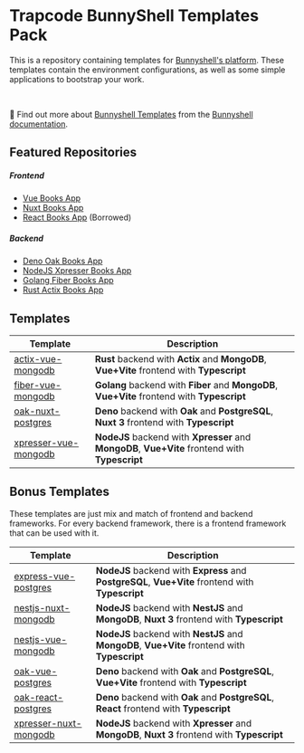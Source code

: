 # Trapcode BunnyShell Templates Pack

This is a repository containing templates for [Bunnyshell's platform](https://www.bunnyshell.com/).
These templates contain the environment configurations, as well as some simple applications to bootstrap your work.

&nbsp;

📖 Find out more about [Bunnyshell Templates](https://documentation.bunnyshell.com/docs/templates-what-are-templates)
from the [Bunnyshell documentation](https://documentation.bunnyshell.com/).

## Featured Repositories

##### Frontend

- [Vue Books App](https://github.com/trapcodeio/vue-books-app)
- [Nuxt Books App](https://github.com/trapcodeio/nuxt-books-app)
- [React Books App](https://github.com/bunnyshell/templates/tree/main/components/react-books-app) (Borrowed)

##### Backend

- [Deno Oak Books App](https://github.com/trapcodeio/deno-oak-books-app)
- [NodeJS Xpresser Books App](https://github.com/trapcodeio/xpresser-books-app)
- [Golang Fiber Books App](https://github.com/trapcodeio/golang-fiber-books-app)
- [Rust Actix Books App](https://github.com/trapcodeio/rust-actix-books-app)

## Templates

| Template                                                                     | Description                                                                                     |
|------------------------------------------------------------------------------|-------------------------------------------------------------------------------------------------|
| [actix-vue-mongodb](./.bunnyshell/templates/actix-vue-mongo/readme.md)       | **Rust** backend with **Actix** and **MongoDB**, **Vue+Vite** frontend with **Typescript**      |
| [fiber-vue-mongodb](./.bunnyshell/templates/fiber-vue-mongo/readme.md)       | **Golang** backend with **Fiber** and **MongoDB**, **Vue+Vite** frontend with **Typescript**    |
| [oak-nuxt-postgres](./.bunnyshell/templates/oak-nuxt-postgres/readme.md)     | **Deno** backend with **Oak** and **PostgreSQL**, **Nuxt 3** frontend with **Typescript**       |
| [xpresser-vue-mongodb](./.bunnyshell/templates/xpresser-vue-mongo/readme.md) | **NodeJS** backend with **Xpresser** and **MongoDB**, **Vue+Vite** frontend with **Typescript** |

## Bonus Templates

These templates are just mix and match of frontend and backend frameworks.
For every backend framework, there is a frontend framework that can be used with it.

| Template                                                                       | Description                                                                                       |
|--------------------------------------------------------------------------------|---------------------------------------------------------------------------------------------------|
| [express-vue-postgres](./.bunnyshell/templates/express-vue-postgres/readme.md) | **NodeJS** backend with **Express** and **PostgreSQL**, **Vue+Vite** frontend with **Typescript** |
| [nestjs-nuxt-mongodb](./.bunnyshell/templates/nestjs-nuxt-mongo/readme.md)     | **NodeJS** backend with **NestJS** and **MongoDB**, **Nuxt 3** frontend with **Typescript**       |
| [nestjs-vue-mongodb](./.bunnyshell/templates/nestjs-vue-mongo/readme.md)       | **NodeJS** backend with **NestJS** and **MongoDB**, **Vue+Vite** frontend with **Typescript**     |
| [oak-vue-postgres](./.bunnyshell/templates/oak-vue-postgres/readme.md)         | **Deno** backend with **Oak** and **PostgreSQL**, **Vue+Vite** frontend with **Typescript**       |
| [oak-react-postgres](./.bunnyshell/templates/oak-react-postgres/readme.md)     | **Deno** backend with **Oak** and **PostgreSQL**, **React** frontend with **Typescript**          |
| [xpresser-nuxt-mongodb](./.bunnyshell/templates/xpresser-nuxt-mongo/readme.md) | **NodeJS** backend with **Xpresser** and **MongoDB**, **Nuxt 3** frontend with **Typescript**     |
